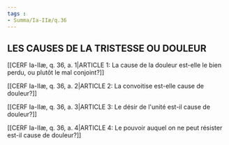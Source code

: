 ```yaml
---
tags : 
- Summa/Ia-IIæ/q.36
---
```


## LES CAUSES DE LA TRISTESSE OU DOULEUR

[[CERF Ia-IIæ, q. 36, a. 1|ARTICLE 1: La cause de la douleur est-elle le bien perdu, ou plutôt le mal conjoint?]]

[[CERF Ia-IIæ, q. 36, a. 2|ARTICLE 2: La convoitise est-elle cause de douleur?]]

[[CERF Ia-IIæ, q. 36, a. 3|ARTICLE 3: Le désir de l'unité est-il cause de douleur?]]

[[CERF Ia-IIæ, q. 36, a. 4|ARTICLE 4: Le pouvoir auquel on ne peut résister est-il cause de douleur?]]

